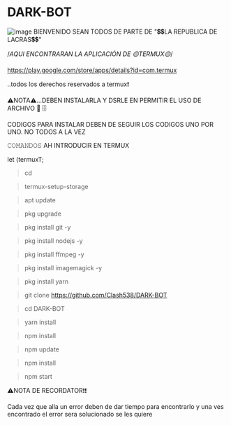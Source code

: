 # DARK-BOT
![image](https://user-images.githubusercontent.com/118075131/227137187-79f9a514-b1b7-4c1e-bff6-371976ffea49.png)
BIENVENIDO SEAN TODOS DE PARTE DE "💲💲LA REPUBLICA DE LACRAS💲💲"


/*AQUI ENCONTRARAN LA APLICACIÓN DE 🟡TERMUX🟡*/

https://play.google.com/store/apps/details?id=com.termux

..todos los derechos reservados a termux❗

⚠️NOTA⚠️...DEBEN INSTALARLA Y DSRLE EN PERMITIR EL USO DE ARCHIVO 📂 🗄️

CODIGOS PARA INSTALAR DEBEN DE SEGUIR LOS CODIGOS UNO POR UNO. NO TODOS A LA VEZ

𝙲𝙾𝙼𝙰𝙽𝙳𝙾𝚂 AH INTRODUCIR EN TERMUX


let (termuxT;




> cd

> termux-setup-storage

> apt update

> pkg upgrade 

> pkg install git -y

> pkg install nodejs -y

> pkg install ffmpeg -y

> pkg install imagemagick -y

> pkg install yarn

> git clone https://github.com/Clash538/DARK-BOT

> cd DARK-BOT

> yarn install 

> npm install

> npm update

> npm install 

> npm start


⚠️NOTA DE RECORDATOR❗❗

Cada vez que alla un error deben de dar tiempo para encontrarlo y una ves encontrado el error sera solucionado se les quiere 


